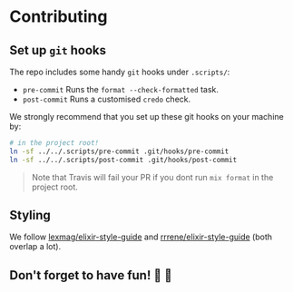 # Contributing

## Set up `git` hooks

The repo includes some handy `git` hooks under `.scripts/`:

* `pre-commit` Runs the `format --check-formatted` task.
* `post-commit` Runs a customised `credo` check.

We strongly recommend that you set up these git hooks on your machine by:
```sh
# in the project root!
ln -sf ../../.scripts/pre-commit .git/hooks/pre-commit
ln -sf ../../.scripts/post-commit .git/hooks/post-commit
```

> Note that Travis will fail your PR if you dont run `mix format` in the project
> root.

## Styling

We follow
[lexmag/elixir-style-guide](https://github.com/lexmag/elixir-style-guide) and
[rrrene/elixir-style-guide](https://github.com/rrrene/elixir-style-guide) (both
overlap a lot).

## Don't forget to have fun! :beers: :tada:
